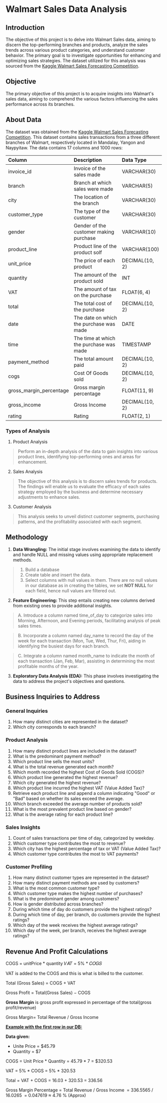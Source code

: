 # Walmart Sales Data Analysis

## Introduction

The objective of this project is to delve into Walmart Sales data, aiming to discern the top-performing branches and products, analyze the sales trends across various product categories, and understand customer behavior. The primary goal is to investigate opportunities for enhancing and optimizing sales strategies. The dataset utilized for this analysis was sourced from the [Kaggle Walmart Sales Forecasting Competition](https://www.kaggle.com/c/walmart-recruiting-store-sales-forecasting).

## Objective

The primary objective of this project is to acquire insights into Walmart's sales data, aiming to comprehend the various factors influencing the sales performance across its branches.

## About Data

The dataset was obtained from the [Kaggle Walmart Sales Forecasting Competition](https://www.kaggle.com/c/walmart-recruiting-store-sales-forecasting). This dataset contains sales transactions from a three different branches of Walmart, respectively located in Mandalay, Yangon and Naypyitaw. The data contains 17 columns and 1000 rows:

| Column                  | Description                             | Data Type      |
| :---------------------- | :-------------------------------------- | :------------- |
| invoice_id              | Invoice of the sales made               | VARCHAR(30)    |
| branch                  | Branch at which sales were made         | VARCHAR(5)     |
| city                    | The location of the branch              | VARCHAR(30)    |
| customer_type           | The type of the customer                | VARCHAR(30)    |
| gender                  | Gender of the customer making purchase  | VARCHAR(10)    |
| product_line            | Product line of the product solf        | VARCHAR(100)   |
| unit_price              | The price of each product               | DECIMAL(10, 2) |
| quantity                | The amount of the product sold          | INT            |
| VAT                 | The amount of tax on the purchase       | FLOAT(6, 4)    |
| total                   | The total cost of the purchase          | DECIMAL(10, 2) |
| date                    | The date on which the purchase was made | DATE           |
| time                    | The time at which the purchase was made | TIMESTAMP      |
| payment_method                 | The total amount paid                   | DECIMAL(10, 2) |
| cogs                    | Cost Of Goods sold                      | DECIMAL(10, 2) |
| gross_margin_percentage | Gross margin percentage                 | FLOAT(11, 9)   |
| gross_income            | Gross Income                            | DECIMAL(10, 2) |
| rating                  | Rating                                  | FLOAT(2, 1)    |

### Types of Analysis

1. Product Analysis

> Perform an in-depth analysis of the data to gain insights into various product lines, identifying top-performing ones and areas for enhancement.

2. Sales Analysis

> The objective of this analysis is to discern sales trends for products. The findings will enable us to evaluate the efficacy of each sales strategy employed by the business and determine necessary adjustments to enhance sales.

3. Customer Analysis

> This analysis seeks to unveil distinct customer segments, purchasing patterns, and the profitability associated with each segment.

## Methodology

1. **Data Wrangling:** The initial stage involves examining the data to identify and handle NULL and missing values using appropriate replacement methods.

> 1. Build a database
> 2. Create table and insert the data.
> 3. Select columns with null values in them. There are no null values in our database as in creating the tables, we set **NOT NULL** for each field, hence null values are filtered out.

2. **Feature Engineering:** This step entails creating new columns derived from existing ones to provide additional insights.

> A. Introduce a column named time_of_day to categorize sales into Morning, Afternoon, and Evening periods, facilitating analysis of peak sales times.

> B. Incorporate a column named day_name to record the day of the week for each transaction (Mon, Tue, Wed, Thur, Fri), aiding in identifying the busiest days for each branch.

> C. Integrate a column named month_name to indicate the month of each transaction (Jan, Feb, Mar), assisting in determining the most profitable months of the year.

3. **Exploratory Data Analysis (EDA):** This phase involves investigating the data to address the project's objectives and questions.

## Business Inquiries to Address

### General Inquiries

1. How many distinct cities are represented in the dataset?
2. Which city corresponds to each branch?

### Product Analysis

1. How many distinct product lines are included in the dataset?
2. What is the predominant payment method?
3. Which product line sells the most units?
4. What is the total revenue generated each month?
5. Which month recorded the highest Cost of Goods Sold (COGS)?
6. Which product line generated the highest revenue?
7. Which city generated the highest revenue?
8. Which product line incurred the highest VAT (Value Added Tax)?
9. Retrieve each product line and append a column indicating "Good" or "Bad" based on whether its sales exceed the average.
10. Which branch exceeded the average number of products sold?
11. What is the most prevalent product line based on gender?
12. What is the average rating for each product line?

### Sales Insights

1. Count of sales transactions per time of day, categorized by weekday.
2. Which customer type contributes the most to revenue?
3. Which city has the highest percentage of tax or VAT (Value Added Tax)?
4. Which customer type contributes the most to VAT payments?

### Customer Profiling

1. How many distinct customer types are represented in the dataset?
2. How many distinct payment methods are used by customers?
3. What is the most common customer type?
4. Which customer type makes the highest number of purchases?
5. What is the predominant gender among customers?
6. How is gender distributed across branches?
7. During which time of day do customers provide the highest ratings?
8. During which time of day, per branch, do customers provide the highest ratings?
9. Which day of the week receives the highest average ratings?
10. Which day of the week, per branch, receives the highest average ratings?


## Revenue And Profit Calculations

COGS = unitPrice * quantity
𝑉𝐴𝑇 = 5% * 𝐶𝑂𝐺𝑆

VAT is added to the COGS and this is what is billed to the customer.

Total (Gross Sales) = COGS + VAT

Gross Profit = Total(Gross Sales) − COGS

**Gross Margin** is gross profit expressed in percentage of the total(gross profit/revenue)

Gross Margin= Total Revenue / Gross Income ​

<u>**Example with the first row in our DB:**</u>

**Data given:**

- Unite Price = $45.79
- Quantity = $7

COGS = Unit Price * Quantity = 45.79 * 7 = $320.53

VAT = 5% * COGS = 5% * 320.53

Total = VAT + COGS = 16.03 + 320.53 = 336.56

Gross Margin Percentage = Total Revenue / Gross Income ​ = 336.5565 / 16.0265 ​ = 0.047619 ≈ 4.76 % (Approx)
